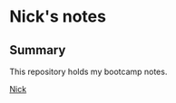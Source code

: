 # Nick's notes

## Summary

This repository holds my bootcamp notes.

[Nick](https://github.com/nickholmstyle)

